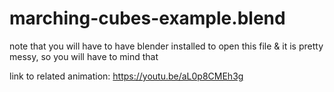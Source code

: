 # marching-cubes-example.blend
note that you will have to have blender installed to open this file
& it is pretty messy, so you will have to mind that

link to related animation: https://youtu.be/aL0p8CMEh3g
